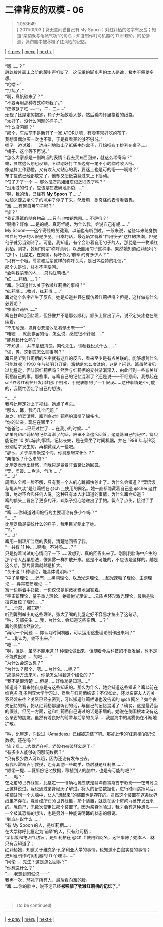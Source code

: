 # 二律背反的双模 - 06
> 1.053649  
> [ 2011/01/03 ] 篝无意间说自己有 My Spoon；对红莉栖的名字有反应；知道“栗悟饭与龟派气功”的网名；知道制作时间机器的 11 种理论。冈伦猜测，篝的脑中被移植了红莉栖的记忆。  

| [←prev](./0099) | [menu](../) | [next→](./0100) |

---

“嗯……？”  
思路被外面上台阶的脚步声打断了。这沉重的脚步声的主人是谁，根本不需要多想。  
“哈喽～”  
“打扰了。”  
“啊，真帆碳来了？”  
“不要再用那种方式称呼我了。”  
“应该够了吧……一，二，三……”  
无视了比屋定的抱怨，桶子开始数着人数，然后看向怀里抱着的纸袋。  
“太好了，没什么问题的样子。”  
“什么没问题？”  
“那个，车站前不是新开了一家 ATORU 嘛，有卖非常好吃的布丁。  
 我想着偶尔买一次也不错，于是看看买的够不够分。”  
桶子一边说着，一边麻利地取出了纸袋中的盒子，开始把布丁排列在桌子上。  
“桶子，这个等下再说。”  
“怎么大家都是一副晦涩的表情？我去买东西回来，就这么稀奇吗？”  
 嘛，虽然这么想也没错，不过刚好打工那边有一笔不小的临时收入哦。  
 像这样工作勤勉，又有收入又贴心的我，要迷上也是可的哦——啊嘞？”  
布丁应该已经都放完了，他却又把纸袋翻过来上下摇动。  
“勺子少了一个……那么是店员姐姐忘记放进去了吗？”  
“没用过的勺子，应该是在洗碗池那边……”  
“啊，我的话，已经有 **My Spoon** 了……”  
站起来要去拿勺子的琉华子停了下来，然后用一副奇怪的表情看着篝。  
“篝……有带自用勺子吗？”  
“诶？”  
“我记得篝的随身物品……只有乌帕钥匙圈……不是吗？”  
“啊嘞？好像……是的呢。真奇怪呢，为什么我，会说自己有呢……”  
My Spoon——这个奇怪的关键词，以前也有听到过。一般来说，这些年来随身携带自用勺子的人很是少见。日本的话，最近确实有着“自用筷子”这样的热潮，但是勺子就另当别论了。可是，我知道，有个会带着自用勺子的人，那就是——牧濑红莉栖。刚才，她用“前辈”称呼真帆，以及自用勺子这种事，果然她知道红莉栖吗？  
“那个，比屋定，在美国，称呼你为‘前辈’的有多少人？”  
“只有一个哦。前辈和后辈这样的称呼关系，是日本独特的礼仪。”  
那个人是谁，根本不需要问。  
“会叫我前辈的人……只有红莉栖。”  
“红……莉栖……？”  
“篝。你知道什么关于牧濑红莉栖的事吗？”  
“红莉栖……牧濑，红莉栖……”  
篝对这个名字产生了反应。她是知道并且在模仿着红莉栖吗？但是，这样做有什么必要呢？  
“牧濑红莉栖……”  
篝在拼命地回忆着，但好像并不是那么顺利。额头上冒出了汗，说不定头疼也在继续着。  
“不用勉强，没有必要这么急着想出来——”  
“唔嗯……就此作罢的话，怎么说，感觉很不舒服……”  
“能想起什么吗？”  
“不知道……并不是很清楚。冈伦先生，请和我说点什么……”  
“诶，等，这到底怎么回事啊？”  
篝只是听到红莉栖的名字就有这样的反应，看来至少是有点关联的。能够想到什么可能性呢？1998 年与铃羽分开后，篝她是怎么度过的，这是个问题。篝虽然没见过比屋定，但认识红莉栖吗？然后与红莉栖的交往渐渐深入，由此听到一些有关红莉栖自己的事。那些事，与篝自己的记忆混淆了？还是说——不经意间，我想起在α世界线红莉栖开发出的那个机器，于是联想到了一个假设……这种事情是不可能的，我慌忙否定了自己的想法。  

“……”  
我与比屋定对上了视线，她点了点头。  
“那么，篝，我问几个问题。”  
总之，想弄清楚，篝到底对红莉栖的事情了解多少。  
“你的父亲，现在在哪里？”  
“爸爸他……已经过世了……在我小的时候……”  
如果是和红莉栖的记忆混淆了的话，应该不会这么回答，这是篝自己的记忆。篝只能记住 10 岁以前的事情。记忆丧失，是在乘坐了时间机器，并在 1998 年与铃羽分别后才发生的。再稍微深入一些吧。  
“那么，关于栗悟饭这个词，你能想起来什么？”  
“栗悟饭？什么来的？”  
比屋定表示出疑惑，而我只是紧紧盯着篝让她回答。  
“栗、悟饭……龟派、气功……”  
“……!”  
周围人全都一脸不解，只有我一个人的心跳都快停止了。为什么会知道？“栗悟饭与龟派气功”是红莉栖在 @ch 上使用的网名。她一直都隐藏着自己是 @cher 这件事，绝对不会和任何人说。这种只有本人才知道的事情，为什么篝会知道？  
篝的额头上冒出了更多的汗，琉华子担心地递出了手帕。篝点了点头，接过了手帕。  
“篝……你知道时间旅行的主要理论有多少个吗？”  
“……”  
比屋定像是要说什么的样子，我用目光制止了她。  
“11。”  
“……!”  
篝用一副理所当然的表情，清楚地回答了我。  
“一共有 11 种……啊嘞，不对吗……？”  
只是抱着试试的心情问了一下……没想到，真的回答出来了。刚刚我脑海中产生的那个令人战栗想法，像黑雾一样扩散开来。这是不可能的，不应该是这样的。越是这么想，那片雾霭就越是扩大。  
“关于这 11 种理论，能具体说明吗？”  
“中子星理论……还有……黑洞理论、以及光速理论……超光速粒子理论、虫洞理论……异常物质理论……”  
篝一边掰着手指数，一边仅仅是稍微犹豫地回答着。  
“宇宙弦理论、量子重力理论、铯镭射光理论……元质点环形激光理论，最后是狄拉克反粒子理论……”  
“……全部，都正确”  
听到篝列举出的这些理论，张大了嘴的比屋定好不容易才挤出了这句话。  
“呐，冈部先生……我，为什么，会知道这些东西……？”  
篝的表情泫然欲泣。  
“再问一个问题……你认为时间机器，可以运用这些理论制作出来吗？”  
“……我认为，做不出来。”  
“嗯……”  
“啊，但是，虽然不能用这 11 种理论做出来，但随着今后科技的不断发展，也不是不能做出来……的吧…… ”  
“为什么会这么想？”  
“为什么？那个，嗯……为什么……呢？”  
“那换种方法来问，你是怎么得到这个结论的？”  
“我不是很清楚……但是……好像就是知道……”  
知道吗？看来她自身是有这些知识的。那么为什么，她会知道这些知识？篝以前在维克多·孔多利亚大学学习过，然后与红莉栖结识？不仅如此，还以亲密友人的关系经常来往？关系已经亲密到，可以知道红莉栖谁也没告诉的 @ch 网名？如今丧失记忆的篝，把从红莉栖那里听到的话，与自己的记忆混淆了？确实，这是最妥当的假设。但另一方面，这和红莉栖自己说过的话是矛盾的。她说在美国根本没有这么亲密的朋友，虽然有着良好的前辈与后辈的关系……我脑海中的黑雾仍在不断地扩散。  

“呐，比屋定，你说过『Amadeus』已经被冻结了吧。那被上传的‘红莉栖’的记忆数据，还在吗？”  
“诶？嗯……大概还在吧，还没有被破坏就是了。”  
“有多少人能够访问那份数据？”  
“只有极少数人可以哦，因为还没有发布出去。  
 有我和雷斯吉宁教授，还有其他一些助手，然后就是红莉栖……”  
“顺带一提……将那份记忆数据，移植到人的脑中，也是有可能的吧？”  
“……哈？”  
在之前的世界线里，比屋定——准确地说应该是翻译自雷斯吉宁教授——在研讨会上这样说过。我也通过亲身经历了解过。将人的记忆数据化，进行时间跳跃以后，移植进同一个人脑中，让人“想起来”的装置也是存在的。虽然这个装置在这条世界线里不存在。我曾经所在的世界线里，那个装置，就是在这个房间内被开发出来的。我自己，无数次使用过那个装置了。因为亲身体验过，我才会有这种想法——一个极其恐怖的想法，也是另外一种能说明篝的状态的假说。  
“到底在说什么……”  
“有 My Spoon 的人，是红莉栖……  
 在大学称呼比屋定为‘前辈’的人，只有红莉栖；  
 ‘栗悟饭和龟派气功波’，是红莉栖在 @ch 上使用的网名，这件事除了她本人，就只有我知道了；  
 红莉栖她，知道关于维克多·孔多利亚大学的事情，也知道小白鼠实验的事情；  
 更知道制作时间机器的 11 个理论……”  
“冈伦……先生？这是怎么回事？”  
“你想说什么？”  
“……我想到的假说——”  
我再一次，环视了所有人，最后看向篝的脸。  
“篝……你的脑中，说不定已经**被移植了牧濑红莉栖的记忆**了。”  


<br/>

> (to be continued)
---

| [←prev](./0099) | [menu](../) | [next→](./0100) |
